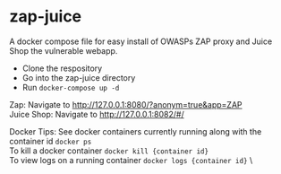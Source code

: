 # zap-juice
A docker compose file for easy install of OWASPs ZAP proxy and Juice Shop the vulnerable webapp.

- Clone the respository 
- Go into the zap-juice directory
- Run ```docker-compose up -d```

Zap: Navigate to http://127.0.0.1:8080/?anonym=true&app=ZAP \
Juice Shop: Navigate to http://127.0.0.1:8082/#/

Docker Tips:
See docker containers currently running along with the container id ```docker ps``` \
To kill a docker container ```docker kill {container id}```  \
To view logs on a running container ```docker logs {container id}```  \
